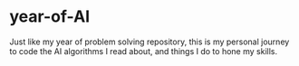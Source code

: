 # year-of-AI
Just like my year of problem solving repository, this is my personal journey to code the AI algorithms I read about, and things I do to hone my skills. 
